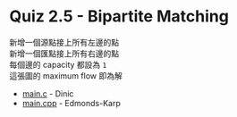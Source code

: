 # Quiz 2.5 - Bipartite Matching

新增一個源點接上所有左邊的點  
新增一個匯點接上所有右邊的點  
每個邊的 capacity 都設為 `1`  
這張圖的 maximum flow 即為解

- [main.c](main.c) - Dinic
- [main.cpp](main.cpp) - Edmonds-Karp
